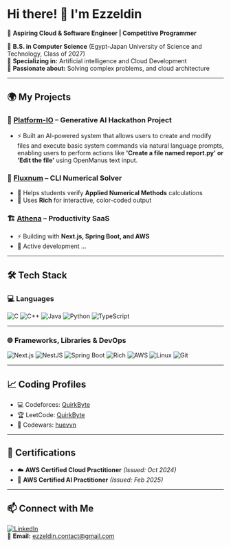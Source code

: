 # Hi there! 👋 I'm Ezzeldin

🚀 **Aspiring Cloud & Software Engineer | Competitive Programmer**  

🔹 **B.S. in Computer Science** (Egypt-Japan University of Science and Technology, Class of 2027)  
🔹 **Specializing in:** Artificial intelligence and Cloud Development  
🔹 **Passionate about:** Solving complex problems, and cloud architecture  

---

## 🌍 My Projects  
### 🚀 [Platform-IO](https://github.com/developers-together/Platform-IO) – Generative AI Hackathon Project  
- ⚡ Built an AI-powered system that allows users to create and modify files and execute basic system commands
via natural language prompts, enabling users to perform actions like **'Create a file named report.py' or 'Edit the file'** using OpenManus text input.

### 🚀 [Fluxnum](https://github.com/huevvn/fluxnum) – CLI Numerical Solver  
- 🧮 Helps students verify **Applied Numerical Methods** calculations  
- 🎨 Uses **Rich** for interactive, color-coded output
  
### 🏗️ [Athena](https://github.com/huevvn/athena) – Productivity SaaS  
- ⚡ Building with **Next.js, Spring Boot, and AWS**  
- 🔄 Active development ...

---

## 🛠 Tech Stack  
### 💻 Languages  
![C](https://img.shields.io/badge/C-00599C?style=flat-square&logo=c&logoColor=white)
![C++](https://img.shields.io/badge/C++-00599C?style=flat-square&logo=c%2B%2B&logoColor=white)
![Java](https://img.shields.io/badge/Java-ED8B00?style=flat-square&logo=openjdk&logoColor=white)
![Python](https://img.shields.io/badge/Python-3776AB?style=flat-square&logo=python&logoColor=white)
![TypeScript](https://img.shields.io/badge/TypeScript-007ACC?style=flat-square&logo=typescript&logoColor=white)

---

### 🌐 Frameworks, Libraries & DevOps  
![Next.js](https://img.shields.io/badge/Next.js-000000?style=flat-square&logo=nextdotjs&logoColor=white)
![NestJS](https://img.shields.io/badge/NestJS-E0234E?style=flat-square&logo=nestjs&logoColor=white)
![Spring Boot](https://img.shields.io/badge/Spring%20Boot-6DB33F?style=flat-square&logo=springboot&logoColor=white)
![Rich](https://img.shields.io/badge/Rich-Python%20CLI-3B4151?style=flat-square)
![AWS](https://img.shields.io/badge/Amazon%20Web%20Services-%23FF9900?style=flat-square&logo=amazonaws&logoColor=white)
![Linux](https://img.shields.io/badge/Linux-FCC624?style=flat-square&logo=linux&logoColor=black)
![Git](https://img.shields.io/badge/Git-F05032?style=flat-square&logo=git&logoColor=white)

---

## 📈 Coding Profiles  
- 💻 Codeforces: [QuirkByte](https://codeforces.com/profile/QuirkByte)  
- 🏆 LeetCode: [QuirkByte](https://leetcode.com/u/QuirkByte/)  
- 🎯 Codewars: [huevvn](https://www.codewars.com/users/huevvn)  

---

## 📜 Certifications  
- ☁️ **AWS Certified Cloud Practitioner** *(Issued: Oct 2024)*  
- 🤖 **AWS Certified AI Practitioner** *(Issued: Feb 2025)*  

---

## 📫 Connect with Me  
[![LinkedIn](https://img.shields.io/badge/LinkedIn-Ezzeldin%20Salah-0077B5?style=flat&logo=linkedin&logoColor=white)](https://www.linkedin.com/in/ezzeldinsalah/)  
📧 **Email:** ezzeldin.contact@gmail.com  
